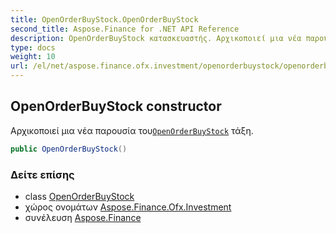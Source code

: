 ```yaml
---
title: OpenOrderBuyStock.OpenOrderBuyStock
second_title: Aspose.Finance for .NET API Reference
description: OpenOrderBuyStock κατασκευαστής. Αρχικοποιεί μια νέα παρουσία τουOpenOrderBuyStock τάξη.
type: docs
weight: 10
url: /el/net/aspose.finance.ofx.investment/openorderbuystock/openorderbuystock/
---
```

## OpenOrderBuyStock constructor

Αρχικοποιεί μια νέα παρουσία του[`OpenOrderBuyStock`](../) τάξη.

```csharp
public OpenOrderBuyStock()
```

### Δείτε επίσης

* class [OpenOrderBuyStock](../)
* χώρος ονομάτων [Aspose.Finance.Ofx.Investment](../../openorderbuystock/)
* συνέλευση [Aspose.Finance](../../../)


